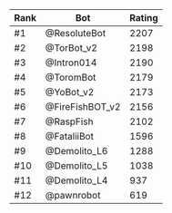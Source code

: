 Rank|Bot|Rating
---|---|---
#1|@ResoluteBot|2207
#2|@TorBot_v2|2198
#3|@Intron014|2190
#4|@ToromBot|2179
#5|@YoBot_v2|2173
#6|@FireFishBOT_v2|2156
#7|@RaspFish|2102
#8|@FataliiBot|1596
#9|@Demolito_L6|1288
#10|@Demolito_L5|1038
#11|@Demolito_L4|937
#12|@pawnrobot|619
